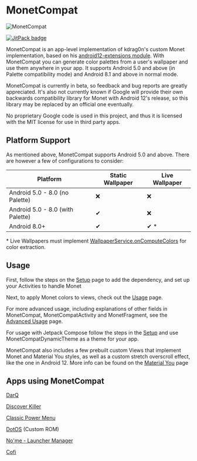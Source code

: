 # MonetCompat

![MonetCompat](https://i.imgur.com/L5ku0DLl.png)

[![JitPack badge](https://jitpack.io/v/KieronQuinn/MonetCompat.svg)](https://jitpack.io/#kieronquinn/monetcompat)

MonetCompat is an app-level implementation of kdrag0n's custom Monet implementation, based on his [android12-extensions module](https://github.com/kdrag0n/android12-extensions). With MonetCompat you can generate color palettes from a user's wallpaper and use them anywhere in your app. It supports Android 5.0 and above (in Palette compatibility mode) and Android 8.1 and above in normal mode.

MonetCompat is currently in beta, so feedback and bug reports are greatly appreciated. It's also not currently known if Google will provide their own backwards compatibility library for Monet with Android 12's release, so this library may be replaced by an official one eventually.

No proprietary Google code is used in this project, and thus it is licensed with the MIT license for use in third party apps.

## Platform Support

As mentioned above, MonetCompat supports Android 5.0 and above. There are however a few of configurations to consider:

| Platform      | Static Wallpaper | Live Wallpaper |
| ------------- | ---------------- | -------------- |
| Android 5.0 - 8.0 (no Palette)  | ❌ | ❌ |
| Android 5.0 - 8.0 (with Palette) | ✔ | ❌ |
| Android 8.0+ | ✔ | ✔ * |

\* Live Wallpapers must implement [WallpaperService.onComputeColors](https://developer.android.com/reference/android/service/wallpaper/WallpaperService.Engine#onComputeColors()) for color extraction.

## Usage

First, follow the steps on the [Setup](https://github.com/KieronQuinn/MonetCompat/wiki/1:-Setup) page to add the dependency, and set up your Activities to handle Monet

Next, to apply Monet colors to views, check out the [Usage](https://github.com/KieronQuinn/MonetCompat/wiki/2:-Usage) page.

For more advanced usage, including explanations of other fields in MonetCompat, MonetCompatActivity and MonetFragment, see the [Advanced Usage](https://github.com/KieronQuinn/MonetCompat/wiki/3:-Advanced-Usage) page.

For usage with Jetpack Compose follow the steps in the [Setup](https://github.com/KieronQuinn/MonetCompat/wiki/1:-Setup) and use MonetCompatDynamicTheme as a theme for your app.

MonetCompat also includes a few prebuilt custom Views that implement Monet and Material You styles, as well as a custom stretch overscroll effect, like the one in Android 12. More info can be found on the [Material You](https://github.com/KieronQuinn/MonetCompat/wiki/4:-Material-You) page

## Apps using MonetCompat

[DarQ](https://github.com/KieronQuinn/DarQ)

[Discover Killer](https://github.com/KieronQuinn/DiscoverKiller)

[Classic Power Menu](https://github.com/KieronQuinn/ClassicPowerMenu)

[DotOS](https://www.xda-developers.com/dotos-5-2-adds-many-android-12-features/) (Custom ROM)

[No'me - Launcher Manager](https://play.google.com/store/apps/details?id=com.flea.gsd.flea)

[Cofi](https://github.com/rozPierog/Cofi)
